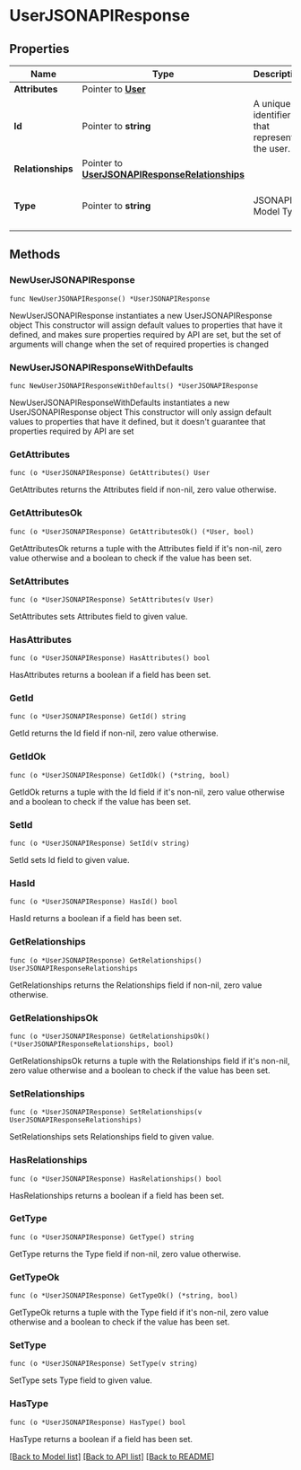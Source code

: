 # UserJSONAPIResponse

## Properties

Name | Type | Description | Notes
------------ | ------------- | ------------- | -------------
**Attributes** | Pointer to [**User**](User.md) |  | [optional] 
**Id** | Pointer to **string** | A unique identifier that represents the user. | [optional] 
**Relationships** | Pointer to [**UserJSONAPIResponseRelationships**](UserJSONAPIResponse_relationships.md) |  | [optional] 
**Type** | Pointer to **string** | JSONAPI Model Type | [optional] [default to "users"]

## Methods

### NewUserJSONAPIResponse

`func NewUserJSONAPIResponse() *UserJSONAPIResponse`

NewUserJSONAPIResponse instantiates a new UserJSONAPIResponse object
This constructor will assign default values to properties that have it defined,
and makes sure properties required by API are set, but the set of arguments
will change when the set of required properties is changed

### NewUserJSONAPIResponseWithDefaults

`func NewUserJSONAPIResponseWithDefaults() *UserJSONAPIResponse`

NewUserJSONAPIResponseWithDefaults instantiates a new UserJSONAPIResponse object
This constructor will only assign default values to properties that have it defined,
but it doesn't guarantee that properties required by API are set

### GetAttributes

`func (o *UserJSONAPIResponse) GetAttributes() User`

GetAttributes returns the Attributes field if non-nil, zero value otherwise.

### GetAttributesOk

`func (o *UserJSONAPIResponse) GetAttributesOk() (*User, bool)`

GetAttributesOk returns a tuple with the Attributes field if it's non-nil, zero value otherwise
and a boolean to check if the value has been set.

### SetAttributes

`func (o *UserJSONAPIResponse) SetAttributes(v User)`

SetAttributes sets Attributes field to given value.

### HasAttributes

`func (o *UserJSONAPIResponse) HasAttributes() bool`

HasAttributes returns a boolean if a field has been set.

### GetId

`func (o *UserJSONAPIResponse) GetId() string`

GetId returns the Id field if non-nil, zero value otherwise.

### GetIdOk

`func (o *UserJSONAPIResponse) GetIdOk() (*string, bool)`

GetIdOk returns a tuple with the Id field if it's non-nil, zero value otherwise
and a boolean to check if the value has been set.

### SetId

`func (o *UserJSONAPIResponse) SetId(v string)`

SetId sets Id field to given value.

### HasId

`func (o *UserJSONAPIResponse) HasId() bool`

HasId returns a boolean if a field has been set.

### GetRelationships

`func (o *UserJSONAPIResponse) GetRelationships() UserJSONAPIResponseRelationships`

GetRelationships returns the Relationships field if non-nil, zero value otherwise.

### GetRelationshipsOk

`func (o *UserJSONAPIResponse) GetRelationshipsOk() (*UserJSONAPIResponseRelationships, bool)`

GetRelationshipsOk returns a tuple with the Relationships field if it's non-nil, zero value otherwise
and a boolean to check if the value has been set.

### SetRelationships

`func (o *UserJSONAPIResponse) SetRelationships(v UserJSONAPIResponseRelationships)`

SetRelationships sets Relationships field to given value.

### HasRelationships

`func (o *UserJSONAPIResponse) HasRelationships() bool`

HasRelationships returns a boolean if a field has been set.

### GetType

`func (o *UserJSONAPIResponse) GetType() string`

GetType returns the Type field if non-nil, zero value otherwise.

### GetTypeOk

`func (o *UserJSONAPIResponse) GetTypeOk() (*string, bool)`

GetTypeOk returns a tuple with the Type field if it's non-nil, zero value otherwise
and a boolean to check if the value has been set.

### SetType

`func (o *UserJSONAPIResponse) SetType(v string)`

SetType sets Type field to given value.

### HasType

`func (o *UserJSONAPIResponse) HasType() bool`

HasType returns a boolean if a field has been set.


[[Back to Model list]](../README.md#documentation-for-models) [[Back to API list]](../README.md#documentation-for-api-endpoints) [[Back to README]](../README.md)



